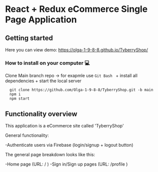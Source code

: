 # React + Redux eCommerce Single Page Application 


## Getting started
 Here you can view demo: https://olga-1-9-8-8.github.io/TyberryShop/
 
### **How to install on your computer** 💻

  Clone Main branch repo -> for exapmle use `Git Bash ` + install all dependencies +  start the local server
  
 ```
   git clone https://github.com/Olga-1-9-8-8/TyberryShop.git -b main 
   npm i
   npm start
```
## Functionality overview
 
  This application is a eCommerce site called 'TyberryShop'
  
  General functionality:
  
  -Authenticate users via Firebase (login/signup + logout button)
  

The general page breakdown looks like this:

-Home page (URL: / )
-Sign in/Sign up pages (URL: /profile )
